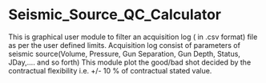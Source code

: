 # Seismic_Source_QC_Calculator
This is graphical user module to filter an acquisition log ( in .csv format) file as per the user defined limits.
Acquisition log consist of parameters of seismic source(Volume, Pressure, Gun Separation, Gun Depth, Status, JDay,.... and so forth)
This module plot the good/bad shot decided by the contractual flexibility i.e. +/- 10 % of contractual stated value.
